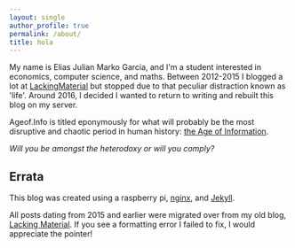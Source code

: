 ```yaml
---
layout: single
author_profile: true
permalink: /about/
title: hola
---
```


My name is Elias Julian Marko Garcia, and I'm a student interested in economics, computer science, and maths. Between 2012-2015 I blogged a lot at [LackingMaterial][Lackingmaterial] but stopped due to that peculiar distraction known as 'life'. Around 2016, I decided I wanted to return to writing and rebuilt this blog on my server.

Ageof.Info is titled eponymously for what will probably be the most disruptive and chaotic period in human history: [the Age of Information][AgeofInformation]. 

*Will you be amongst the heterodoxy or will you comply?*

## Errata 

This blog was created using a raspberry pi, [nginx][nginx], and [Jekyll][jekyll].

All posts dating from 2015 and earlier were migrated over from my old blog, [Lacking Material][LackingMaterial]. If you see a formatting error I failed to fix, I would appreciate the pointer!


[nginx]:https://www.nginx.com/
[LackingMaterial]:https://lackingmaterial.wordpress.com
[AgeofInformation]: https://en.wikipedia.org/wiki/Information_Age
[Jekyll]: https://jekyllrb.com
 
